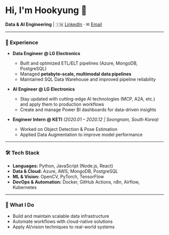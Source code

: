# Hi, I'm Hookyung 👋 


**Data & AI Engineering**     |    🇮🇳 [LinkedIn](https://www.linkedin.com/in/gnrud099/) · ✉ [Email](mailto:lhookyung@gmail.com)  

---

### 💼 Experience
- **Data Engineer @ LG Electronics**  
  - Built and optimized ETL/ELT pipelines (Azure, MongoDB, PostgreSQL)  
  - Managed **petabyte-scale, multimodal data pipelines** 
  - Maintained SQL Data Warehouse and improved pipeline reliability 

- **AI Engineer @ LG Electronics**  
  - Stay updated with cutting-edge AI technologies (MCP, A2A, etc.) and apply them to production workflows  
  - Create and manage Power BI dashboards for data-driven insights  

- **Engineer Intern @ KETI** *(2020.01 – 2020.12 | Seongnam, South Korea)*  
  - Worked on Object Detection & Pose Estimation  
  - Applied Data Augmentation to improve model performance  
---

### 🛠 Tech Stack
- **Languages:** Python, JavaScript (Node.js, React)  
- **Data & Cloud:** Azure, AWS, MongoDB, PostgreSQL  
- **ML & Vision:** OpenCV, PyTorch, TensorFlow  
- **DevOps & Automation:** Docker, GitHub Actions, n8n, Airflow, Kubernetes  

---

### 🚀 What I Do
- Build and maintain scalable data infrastructure  
- Automate workflows with cloud-native solutions  
- Apply AI/vision techniques to real-world systems  


